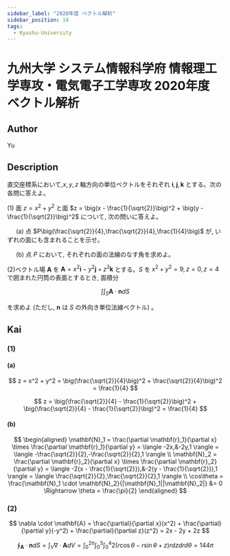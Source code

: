 ```yaml
---
sidebar_label: "2020年度 ベクトル解析"
sidebar_position: 14
tags:
  - Kyushu-University
---
```

# 九州大学 システム情報科学府 情報理工学専攻・電気電子工学専攻 2020年度 ベクトル解析

## **Author**
Yu

## **Description**
直交座標系において,$x,y,z$ 軸方向の単位ベクトルをそれぞれ $\mathbf{i},\mathbf{j},\mathbf{k}$ とする。次の各問に答えよ。

(1) 面 $z = x^2 + y^2$ と面 $z = \big(x - \frac{1}{\sqrt{2}}\big)^2 + \big(y - \frac{1}{\sqrt{2}}\big)^2$ について, 次の問いに答えよ。

$\quad$ (a) 点 $P\big(\frac{\sqrt{2}}{4},\frac{\sqrt{2}}{4},\frac{1}{4}\big)$ が, いずれの面にも含まれることを示せ。

$\quad$ (b) 点 $P$ において, それぞれの面の法線のなす角を求めよ。

(2)ベクトル場 $\mathbf{A}$ を $\mathbf{A} = x^2\mathbf{i} - y^2\mathbf{j} + z^2\mathbf{k}$ とする。$S$ を $x^2 + y^2 = 9,z = 0,z = 4$ で囲まれた円筒の表面とするとき, 面積分

$$
\int \int_{S} \mathbf{A} \cdot \mathbf{n} dS
$$

を求めよ (ただし, $\mathbf{n}$ は $S$ の外向き単位法線ベクトル) 。

## **Kai**
### (1)
#### (a)

$$
z = x^2 + y^2 = \big(\frac{\sqrt{2}}{4}\big)^2 + \frac{\sqrt{2}}{4}\big)^2 = \frac{1}{4}
$$

$$
z = \big(\frac{\sqrt{2}}{4} - \frac{1}{\sqrt{2}}\big)^2 + \big(\frac{\sqrt{2}}{4} - \frac{1}{\sqrt{2}}\big)^2 = \frac{1}{4}
$$

#### (b)

$$
\begin{aligned}
\mathbf{N}_1 = \frac{\partial \mathbf{r}_1}{\partial x} \times \frac{\partial \mathbf{r}_1}{\partial y} = \langle -2x,&-2y,1 \rangle = \langle -\frac{\sqrt{2}}{2},-\frac{\sqrt{2}}{2},1 \rangle \\
\mathbf{N}_2 = \frac{\partial \mathbf{r}_2}{\partial x} \times \frac{\partial \mathbf{r}_2}{\partial y} = \langle -2(x - \frac{1}{\sqrt{2}}),&-2(y - \frac{1}{\sqrt{2}}),1 \rangle = \langle \frac{\sqrt{2}}{2},\frac{\sqrt{2}}{2},1 \rangle \\
\cos\theta = \frac{\mathbf{N}_1 \cdot \mathbf{N}_2}{|\mathbf{N}_1||\mathbf{N}_2|} &= 0 \Rightarrow \theta = \frac{\pi}{2}
\end{aligned} 
$$

### (2)

$$
\nabla \cdot \mathbf{A} = \frac{\partial}{\partial x}(x^2) + \frac{\partial}{\partial y}(-y^2) + \frac{\partial}{\partial z}(z^2) = 2x - 2y + 2z
$$

$$
\oint_\mathbf{A} \cdot \mathbf{n}dS = \int_{V} \nabla \cdot \mathbf{A}dV = \int_0^{2\pi} \int_0^3 \int_0^4 2(r\cos\theta - r\sin\theta + z)rdzdrd\theta = 144\pi
$$